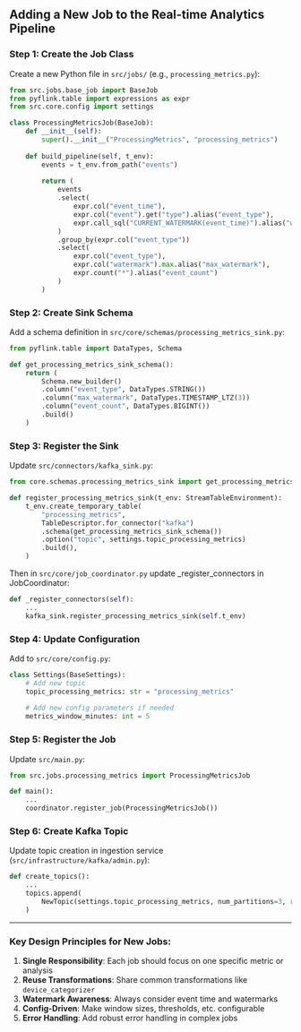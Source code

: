 ## Adding a New Job to the Real-time Analytics Pipeline

### Step 1: Create the Job Class
Create a new Python file in `src/jobs/` (e.g., `processing_metrics.py`):

```python
from src.jobs.base_job import BaseJob
from pyflink.table import expressions as expr
from src.core.config import settings

class ProcessingMetricsJob(BaseJob):
    def __init__(self):
        super().__init__("ProcessingMetrics", "processing_metrics")
    
    def build_pipeline(self, t_env):
        events = t_env.from_path("events")
        
        return (
            events
            .select(
                expr.col("event_time"),
                expr.col("event").get("type").alias("event_type"),
                expr.call_sql("CURRENT_WATERMARK(event_time)").alias("watermark")
            )
            .group_by(expr.col("event_type"))
            .select(
                expr.col("event_type"),
                expr.col("watermark").max.alias("max_watermark"),
                expr.count("*").alias("event_count")
            )
        )
```

### Step 2: Create Sink Schema
Add a schema definition in `src/core/schemas/processing_metrics_sink.py`:

```python
from pyflink.table import DataTypes, Schema

def get_processing_metrics_sink_schema():
    return (
        Schema.new_builder()
        .column("event_type", DataTypes.STRING())
        .column("max_watermark", DataTypes.TIMESTAMP_LTZ(3))
        .column("event_count", DataTypes.BIGINT())
        .build()
    )
```

### Step 3: Register the Sink
Update `src/connectors/kafka_sink.py`:

```python
from core.schemas.processing_metrics_sink import get_processing_metrics_sink_schema

def register_processing_metrics_sink(t_env: StreamTableEnvironment):
    t_env.create_temporary_table(
        "processing_metrics",
        TableDescriptor.for_connector("kafka")
        .schema(get_processing_metrics_sink_schema())
        .option("topic", settings.topic_processing_metrics)
        .build(),
    )
```

Then in `src/core/job_coordinator.py` update _register_connectors in JobCoordinator:
```python
def _register_connectors(self):
    ...
    kafka_sink.register_processing_metrics_sink(self.t_env)
```

### Step 4: Update Configuration
Add to `src/core/config.py`:

```python
class Settings(BaseSettings):
    # Add new topic
    topic_processing_metrics: str = "processing_metrics"
    
    # Add new config parameters if needed
    metrics_window_minutes: int = 5
```

### Step 5: Register the Job
Update `src/main.py`:

```python
from src.jobs.processing_metrics import ProcessingMetricsJob

def main():
    ...
    coordinator.register_job(ProcessingMetricsJob())
```

### Step 6: Create Kafka Topic
Update topic creation in ingestion service (`src/infrastructure/kafka/admin.py`):

```python
def create_topics():
    ...
    topics.append(
        NewTopic(settings.topic_processing_metrics, num_partitions=3, replication_factor=1)
    )
```

---

### Key Design Principles for New Jobs:
1. **Single Responsibility**: Each job should focus on one specific metric or analysis
2. **Reuse Transformations**: Share common transformations like `device_categorizer`
3. **Watermark Awareness**: Always consider event time and watermarks
4. **Config-Driven**: Make window sizes, thresholds, etc. configurable
5. **Error Handling**: Add robust error handling in complex jobs